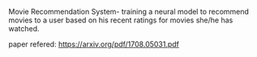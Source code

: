 Movie Recommendation System- training a neural model to recommend movies to a user based on his recent ratings for movies she/he has watched.

paper refered:
https://arxiv.org/pdf/1708.05031.pdf 

